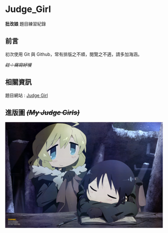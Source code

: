 # Judge_Girl
 **批改娘** 題目練習紀錄

## 前言
初次使用 Git 與 Github，常有排版之不順，閱覽之不適，請多加海涵。

~~*註：窩寫好慢*~~

## 相關資訊
題目網站 : [Judge Girl](https://judgegirl.csie.org/)

## 進版圖 ~~*(My Judge Girls)*~~
![image](https://github.com/Shiritai/Judge_Girl/blob/main/wallpaper422.jpg)
